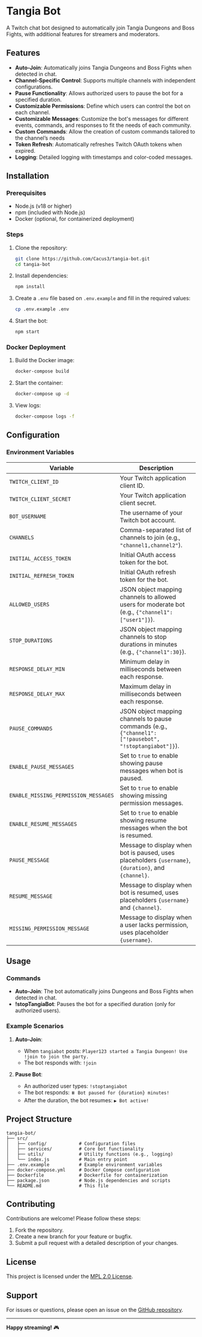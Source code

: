 # Tangia Bot

A Twitch chat bot designed to automatically join Tangia Dungeons and Boss Fights, with additional features for streamers and moderators.

## Features

- **Auto-Join**: Automatically joins Tangia Dungeons and Boss Fights when detected in chat.
- **Channel-Specific Control**: Supports multiple channels with independent configurations.
- **Pause Functionality**: Allows authorized users to pause the bot for a specified duration.
- **Customizable Permissions**: Define which users can control the bot on each channel.
- **Customizable Messages**: Customize the bot's messages for different events, commands, and responses to fit the needs of each community.
- **Custom Commands**: Allow the creation of custom commands tailored to the channel’s needs
- **Token Refresh**: Automatically refreshes Twitch OAuth tokens when expired.
- **Logging**: Detailed logging with timestamps and color-coded messages.

## Installation

### Prerequisites

- Node.js (v18 or higher)
- npm (included with Node.js)
- Docker (optional, for containerized deployment)

### Steps

1. Clone the repository:
   ```bash
   git clone https://github.com/Cacus3/tangia-bot.git
   cd tangia-bot
   ```

2. Install dependencies:
   ```bash
   npm install
   ```

3. Create a `.env` file based on `.env.example` and fill in the required values:
   ```bash
   cp .env.example .env
   ```

4. Start the bot:
   ```bash
   npm start
   ```

### Docker Deployment

1. Build the Docker image:
   ```bash
   docker-compose build
   ```

2. Start the container:
   ```bash
   docker-compose up -d
   ```

3. View logs:
   ```bash
   docker-compose logs -f
   ```

## Configuration

### Environment Variables

| Variable                             | Description                                                                                            |
| ------------------------------------ | ------------------------------------------------------------------------------------------------------ |
| `TWITCH_CLIENT_ID`                   | Your Twitch application client ID.                                                                     |
| `TWITCH_CLIENT_SECRET`               | Your Twitch application client secret.                                                                 |
| `BOT_USERNAME`                       | The username of your Twitch bot account.                                                               |
| `CHANNELS`                           | Comma-separated list of channels to join (e.g., `"channel1,channel2"`).                                |
| `INITIAL_ACCESS_TOKEN`               | Initial OAuth access token for the bot.                                                                |
| `INITIAL_REFRESH_TOKEN`              | Initial OAuth refresh token for the bot.                                                               |
| `ALLOWED_USERS`                      | JSON object mapping channels to allowed users for moderate bot (e.g., `{"channel1":["user1"]}`).       |
| `STOP_DURATIONS`                     | JSON object mapping channels to stop durations in minutes (e.g., `{"channel1":30}`).                   |
| `RESPONSE_DELAY_MIN`                 | Minimum delay in milliseconds between each response.                                                   | 
| `RESPONSE_DELAY_MAX`                 | Maximum delay in milliseconds between each response.                                                   | 
| `PAUSE_COMMANDS`                     | JSON object mapping channels to pause commands (e.g., `{"channel1":["!pausebot", "!stoptangiabot"]}`). |
| `ENABLE_PAUSE_MESSAGES`              | Set to `true` to enable showing pause messages when bot is paused.                                     |
| `ENABLE_MISSING_PERMISSION_MESSAGES` | Set to `true` to enable showing missing permission messages.                                           |
| `ENABLE_RESUME_MESSAGES`             | Set to `true` to enable showing resume messages when the bot is resumed.                               |
| `PAUSE_MESSAGE`                      | Message to display when bot is paused, uses placeholders `{username}`, `{duration}`, and `{channel}`.  |
| `RESUME_MESSAGE`                     | Message to display when bot is resumed, uses placeholders `{username}` and `{channel}`.                |
| `MISSING_PERMISSION_MESSAGE`         | Message to display when a user lacks permission, uses placeholder `{username}`.                        |

## Usage

### Commands

- **Auto-Join**: The bot automatically joins Dungeons and Boss Fights when detected in chat.
- **!stopTangiaBot**: Pauses the bot for a specified duration (only for authorized users).

### Example Scenarios

1. **Auto-Join**:
   - When `tangiabot` posts: `Player123 started a Tangia Dungeon! Use !join to join the party.`
   - The bot responds with: `!join`

2. **Pause Bot**:
   - An authorized user types: `!stoptangiabot`
   - The bot responds: `⏸️ Bot paused for {duration} minutes!`
   - After the duration, the bot resumes: `▶️ Bot active!`

## Project Structure

```
tangia-bot/
├── src/
│   ├── config/            # Configuration files
│   ├── services/          # Core bot functionality
│   ├── utils/             # Utility functions (e.g., logging)
│   └── index.js           # Main entry point
├── .env.example           # Example environment variables
├── docker-compose.yml     # Docker Compose configuration
├── Dockerfile             # Dockerfile for containerization
├── package.json           # Node.js dependencies and scripts
└── README.md              # This file
```

## Contributing

Contributions are welcome! Please follow these steps:

1. Fork the repository.
2. Create a new branch for your feature or bugfix.
3. Submit a pull request with a detailed description of your changes.

## License

This project is licensed under the [MPL 2.0 License](https://www.mozilla.org/en-US/MPL/2.0/).

## Support

For issues or questions, please open an issue on the [GitHub repository](https://github.com/Cacus3/Tangia-bot/issues).

---

**Happy streaming!** 🎮
